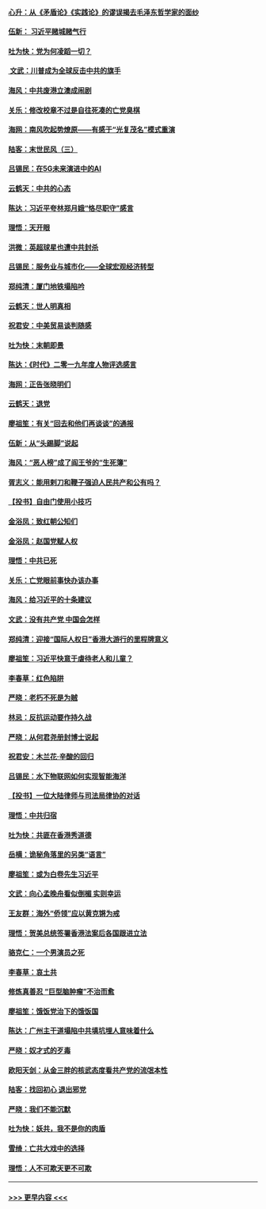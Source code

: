 #### [心升：从《矛盾论》《实践论》的谬误揭去毛泽东哲学家的面纱](../pages/nsc993/n11736962.md?t=12212011) 
#### [伍新： 习近平赌城赌气行](../pages/nsc993/n11736929.md?t=12212011) 
#### [吐为快：党为何凌蹈一切？](../pages/nsc993/n11736915.md?t=12212011) 
#### [ 文武：川普成为全球反击中共的旗手](../pages/nsc993/n11736882.md?t=12212011) 
#### [海风：中共废港立澳成闹剧](../pages/nsc993/n11735857.md?t=12212011) 
#### [关乐：修改校章不过是自往死凑的亡党臭棋](../pages/nsc993/n11735097.md?t=12212011) 
#### [海网：南风吹起势燎原——有感于“光复茂名”模式重演](../pages/nsc993/n11732308.md?t=12212011) 
#### [陆客：末世民风（三）](../pages/nsc993/n11732211.md?t=12212011) 
#### [吕锡民：在5G未来演进中的AI](../pages/nsc993/n11730010.md?t=12212011) 
#### [云鹤天：中共的心态](../pages/nsc993/n11729906.md?t=12212011) 
#### [陈达：习近平夸林郑月娥“恪尽职守”感言](../pages/nsc993/n11729881.md?t=12212011) 
#### [理悟：天开眼](../pages/nsc993/n11729699.md?t=12212011) 
#### [洪微：英超球星也遭中共封杀](../pages/nsc993/n11727243.md?t=12212011) 
#### [吕锡民：服务业与城市化——全球宏观经济转型](../pages/nsc993/n11725845.md?t=12212011) 
#### [郑纯清：厦门地铁塌陷吟](../pages/nsc993/n11725813.md?t=12212011) 
#### [云鹤天：世人明真相](../pages/nsc993/n11725621.md?t=12212011) 
#### [祝君安：中美贸易谈判随感](../pages/nsc993/n11725609.md?t=12212011) 
#### [吐为快：末朝即景](../pages/nsc993/n11723365.md?t=12212011) 
#### [陈达：《时代》二零一九年度人物评选感言](../pages/nsc993/n11723337.md?t=12212011) 
#### [海网：正告张晓明们](../pages/nsc993/n11723228.md?t=12212011) 
#### [云鹤天：退党](../pages/nsc993/n11723056.md?t=12212011) 
#### [廖祖笙：有关“回去和他们再谈谈”的通报](../pages/nsc993/n11722442.md?t=12212011) 
#### [伍新：从“头踢脚”说起](../pages/nsc993/n11722429.md?t=12212011) 
#### [海风：“恶人榜”成了阎王爷的“生死簿”](../pages/nsc993/n11722272.md?t=12212011) 
#### [胥志义：能用剌刀和鞭子强迫人民共产和公有吗？](../pages/nsc993/n11720569.md?t=12212011) 
#### [【投书】自由门使用小技巧](../pages/nsc993/n11720180.md?t=12212011) 
#### [金浴凤：致红朝公知们](../pages/nsc993/n11720563.md?t=12212011) 
#### [金浴凤：赵国党赋人权](../pages/nsc993/n11720533.md?t=12212011) 
#### [理悟：中共已死](../pages/nsc993/n11720233.md?t=12212011) 
#### [关乐：亡党眼前事快办该办事](../pages/nsc993/n11719160.md?t=12212011) 
#### [海风：给习近平的十条建议](../pages/nsc993/n11717616.md?t=12212011) 
#### [文武：没有共产党 中国会怎样](../pages/nsc993/n11717584.md?t=12212011) 
#### [郑纯清：迎接“国际人权日”香港大游行的里程牌意义](../pages/nsc993/n11717417.md?t=12212011) 
#### [廖祖笙：习近平快意于虐待老人和儿童？](../pages/nsc993/n11715313.md?t=12212011) 
#### [李春草：红色陷阱](../pages/nsc993/n11715029.md?t=12212011) 
#### [严晓：老朽不死是为贼](../pages/nsc993/n11712910.md?t=12212011) 
#### [林忌：反抗运动要作持久战](../pages/nsc993/n11712623.md?t=12212011) 
#### [严晓：从何君尧册封博士说起](../pages/nsc993/n11712465.md?t=12212011) 
#### [祝君安：木兰花·辛酸的回归](../pages/nsc993/n11712381.md?t=12212011) 
#### [吕锡民：水下物联网如何实现智能海洋](../pages/nsc993/n11711158.md?t=12212011) 
#### [【投书】一位大陆律师与司法局律协的对话](../pages/nsc993/n11709675.md?t=12212011) 
#### [理悟：中共归宿](../pages/nsc993/n11710059.md?t=12212011) 
#### [吐为快：共匪在香港秀道德](../pages/nsc993/n11709979.md?t=12212011) 
#### [岳横：诡秘角落里的另类“语言”](../pages/nsc993/n11709792.md?t=12212011) 
#### [廖祖笙：或为白卷先生习近平](../pages/nsc993/n11708330.md?t=12212011) 
#### [文武：向心孟晚舟看似倒楣 实则幸运](../pages/nsc993/n11708236.md?t=12212011) 
#### [王友群：海外“侨领”应以黄克锵为戒](../pages/nsc993/n11706176.md?t=12212011) 
#### [理悟：贺美总统签署香港法案后各国跟进立法](../pages/nsc993/n11706853.md?t=12212011) 
#### [骆克仁：一个男演员之死](../pages/nsc993/n11706677.md?t=12212011) 
#### [李春草：哀土共](../pages/nsc993/n11706255.md?t=12212011) 
#### [修炼真善忍 “巨型脑肿瘤”不治而愈](../pages/nsc993/n11705340.md?t=12212011) 
#### [廖祖笙：饿饭党治下的饿饭国](../pages/nsc993/n11705085.md?t=12212011) 
#### [陈达：广州主干道塌陷中共填坑埋人意味着什么](../pages/nsc993/n11705046.md?t=12212011) 
#### [严晓：奴才式的歹毒](../pages/nsc993/n11704826.md?t=12212011) 
#### [欧阳天剑：从金三胖的核武态度看共产党的流氓本性](../pages/nsc993/n11702238.md?t=12212011) 
#### [陆客：找回初心 退出邪党](../pages/nsc993/n11702213.md?t=12212011) 
#### [严晓：我们不能沉默](../pages/nsc993/n11702110.md?t=12212011) 
#### [吐为快：妖共，我不是你的肉盾](../pages/nsc993/n11701366.md?t=12212011) 
#### [雪绮：亡共大戏中的选择](../pages/nsc993/n11699922.md?t=12212011) 
#### [理悟：人不可欺天更不可欺](../pages/nsc993/n11699657.md?t=12212011) 

----
#### [ >>> 更早内容 <<< ](../indexes/nsc993-earlier.md)
